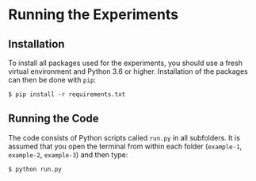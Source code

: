 # Running the Experiments

## Installation

To install all packages used for the experiments, you should use a fresh virtual environment and Python 3.6 or higher. Installation of the packages can then be done with `pip`:
```
$ pip install -r requirements.txt
```

## Running the Code

The code consists of Python scripts called `run.py` in all subfolders. It is assumed that you open the terminal from within each folder (`example-1`, `example-2`, `example-3`) and then type:

```
$ python run.py
```


